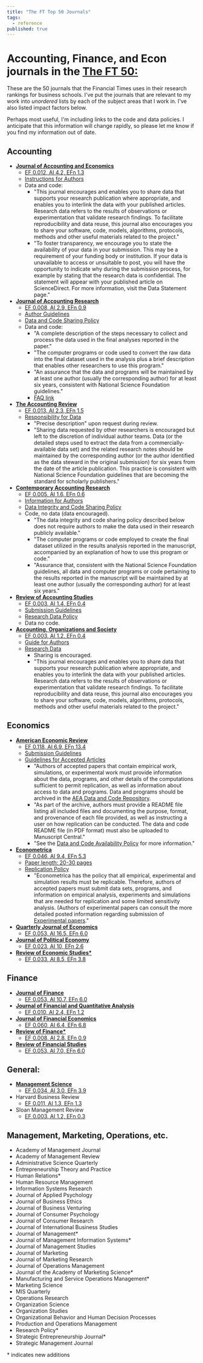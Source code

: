 ```yaml
---
title: "The FT Top 50 Journals"
tags:
  - reference
published: true
---
```


# Accounting, Finance, and Econ journals in the [The FT 50:](https://www.ft.com/content/3405a512-5cbb-11e1-8f1f-00144feabdc0#axzz4J5U4V1EX)

These are the 50 journals that the Financial Times uses in their research rankings for business schools. I've put the journals that are relevant to my work into _unordered_
lists by each of the subject areas that I work in. I've also listed impact factors below. 

Perhaps most useful, I'm including links to the code and data policies. I anticipate that this information will change rapidly, so please let me know if you find my information out of date.

## Accounting
- [__Journal of Accounting and Economics__](https://www.journals.elsevier.com/journal-of-accounting-and-economics)
	- [EF 0.012, AI 4.2, EFn 1.3](http://eigenfactor.org/projects/journalRank/rankings.php?bsearch=JOURNAL+OF+ACCOUNTING+%26+ECONOMICS&searchby=journal&orderby=eigenfactor)
	- [Instructions for Authors](https://www.elsevier.com/journals/journal-of-accounting-and-economics/0165-4101/guide-for-authors)
	- Data and code:
		- "This journal encourages and enables you to share data that supports your research publication where appropriate, and enables you to interlink the data with your published articles. Research data refers to the results of observations or experimentation that validate research findings. To facilitate reproducibility and data reuse, this journal also encourages you to share your software, code, models, algorithms, protocols, methods and other useful materials related to the project."
		- "To foster transparency, we encourage you to state the availability of your data in your submission. This may be a requirement of your funding body or institution. If your data is unavailable to access or unsuitable to post, you will have the opportunity to indicate why during the submission process, for example by stating that the research data is confidential. The statement will appear with your published article on ScienceDirect. For more information, visit the Data Statement page."
- [__Journal of Accounting Research__](https://onlinelibrary.wiley.com/journal/1475679x)
	- [EF 0.008, AI 2.9, EFn 0.9](http://eigenfactor.org/projects/journalRank/rankings.php?bsearch=JOURNAL+OF+ACCOUNTING+RESEARCH&searchby=journal&orderby=eigenfactor)
	- [Author Guidelines](https://onlinelibrary.wiley.com/page/journal/1475679x/homepage/forauthors.html)
	- [Data and Code Sharing Policy](https://onlinelibrary.wiley.com/page/journal/1475679x/homepage/forauthors.html)
	- Data and code:
		- "A complete description of the steps necessary to collect and process the data used in the final analyses reported in the paper."
		- "The computer programs or code used to convert the raw data into the final dataset used in the analysis plus a brief description that enables other researchers to use this program."
		- "An assurance that the data and programs will be maintained by at least one author (usually the corresponding author) for at least six years, consistent with National Science Foundation guidelines." 
		- [FAQ link](https://www.chicagobooth.edu/~/media/43D69EFDF96D4420B45016FC74133E2E.pdf)
- [__The Accounting Review__](https://aaahq.org/Research/Journals/The-Accounting-Review)
	- [EF 0.013, AI 2.3, EFn 1.5](http://eigenfactor.org/projects/journalRank/rankings.php?bsearch=ACCOUNTING+REVIEW&searchby=journal&orderby=eigenfactor)
	- [Responsibility for Data](http://aaahq.org/Portals/0/documents/about/Policies&ProceduresManual/AAA%20Publications%20Ethics%20Policy%20-%20Data%20Integrity.pdf)
		- "Precise description" upon request during review.
		- "Sharing data requested by other researchers is encouraged but left to the discretion of individual author teams.
Data (or the detailed steps used to extract the data from a commercially-available data set) and the related research notes should be maintained by the corresponding author (or the author identified as the data steward in the original submission) for six years from the date of the article publication. This practice is consistent with National Science Foundation guidelines that are becoming the standard for scholarly publishers."
- [__Contemporary Accounting Research__](https://onlinelibrary.wiley.com/journal/19113846)
	- [EF 0.005, AI 1.6, EFn 0.6](http://eigenfactor.org/projects/journalRank/rankings.php?bsearch=CONTEMPORARY+ACCOUNTING+RESEARCH&searchby=journal&orderby=eigenfactor)
	- [Information for Authors](https://www.caaa.ca/journals-and-research/contemporary-accounting-research-car/#)
	- [Data Integrity and Code Sharing Policy](https://www.caaa.ca/media/254726/car_data_code_policy_final-20200326.pdf)
	- Code, no data (data encouraged).
		- "The data integrity and code sharing policy described below does not require authors to make the data used in their research publicly available."
		- "The computer programs or code employed to create the final dataset utilized in the results analysis reported in the manuscript, accompanied by an explanation of how to use this program or code."
		- "Assurance that, consistent with the National Science Foundation guidelines, all data and computer programs or code pertaining to the results reported in the manuscript will be maintained by at least one author (usually the corresponding author) for at least six years."
- [__Review of Accounting Studies__](https://www.springer.com/journal/11142)
	- [EF 0.003, AI 1.4, EFn 0.4](http://eigenfactor.org/projects/journalRank/rankings.php?bsearch=REVIEW+OF+ACCOUNTING+STUDIES&searchby=journal&orderby=eigenfactor)  
	- [Submission Guidelines](https://www.springer.com/journal/11142/submission-guidelines)  
	- [Research Data Policy](https://www.springer.com/journal/11142/submission-guidelines#Instructions%20for%20Authors_Research%20Data%20Policy)
	- Data no code.
- [__Accounting, Organizations and Society__](https://www.journals.elsevier.com/accounting-organizations-and-society)
	- [EF 0.003, AI 1.2, EFn 0.4](http://eigenfactor.org/projects/journalRank/rankings.php?bsearch=ACCOUNTING+ORGANIZATIONS+AND+SOCIETY&searchby=journal&orderby=eigenfactor)
	- [Guide for Authors](https://www.elsevier.com/journals/accounting-organizations-and-society/0361-3682/guide-for-authors)
	- [Research Data](https://www.elsevier.com/journals/accounting-organizations-and-society/0361-3682/guide-for-authors#txt87500)
		- Sharing is encouraged.
		- "This journal encourages and enables you to share data that supports your research publication where appropriate, and enables you to interlink the data with your published articles. Research data refers to the results of observations or experimentation that validate research findings. To facilitate reproducibility and data reuse, this journal also encourages you to share your software, code, models, algorithms, protocols, methods and other useful materials related to the project."

## Economics
- [__American Economic Review__](https://www.aeaweb.org/journals/aer)
	- [EF 0.118, AI 6.9, EFn 13.4](http://eigenfactor.org/projects/journalRank/rankings.php?bsearch=AMERICAN+ECONOMIC+REVIEW&searchby=journal&orderby=eigenfactor)
	- [Submission Guidelines](https://www.aeaweb.org/journals/aer/submissions/guidelines)
	- [Guidelines for Accepted Articles](https://www.aeaweb.org/journals/aer/submissions/accepted-articles/styleguide)
		- "Authors of accepted papers that contain empirical work, simulations, or experimental work must provide information about the data, programs, and other details of the computations sufficient to permit replication, as well as information about access to data and programs.  Data and programs should be archived in the [AEA Data and Code Repository](https://www.openicpsr.org/openicpsr/aea).
		- "As part of the archive, authors must provide a README file listing all included files and documenting the purpose, format, and provenance of each file provided, as well as instructing a user on how replication can be conducted.  The data and code README file (in PDF format) must also be uploaded to Manuscript Central." 
		- "See the [Data and Code Availability Policy](https://www.aeaweb.org/journals/policies/data-code) for more information."
- [__Econometrica__](https://www.econometricsociety.org/publications/econometrica/browse)
	- [EF 0.046, AI 9.4, EFn 5.3](http://eigenfactor.org/projects/journalRank/rankings.php?bsearch=ECONOMETRICA&searchby=journal&orderby=eigenfactor)
	- [Paper length: 20-30 pages](https://www.econometricsociety.org/statement-editors-econometrica-quantitative-economics-and-theoretical-economics)
	- [Replication Policy](https://www.econometricsociety.org/publications/econometrica/information-authors/instructions-submitting-articles#replication)
		- "Econometrica has the policy that all empirical, experimental and simulation results must be replicable. Therefore, authors of accepted papers must submit data sets, programs, and information on empirical analysis, experiments and simulations that are needed for replication and some limited sensitivity analysis. (Authors of experimental papers can consult the more detailed posted information regarding submission of [Experimental papers](https://www.econometricsociety.org/publications/econometrica/information-authors/instructions-submitting-articles#experimental)."
- [__Quarterly Journal of Economics__](https://academic.oup.com/qje)
	- [EF 0.053, AI 16.5, EFn 6.0](http://eigenfactor.org/projects/journalRank/rankings.php?bsearch=QUARTERLY+JOURNAL+OF+ECONOMICS&searchby=journal&orderby=eigenfactor)
- [__Journal of Political Economy__](https://www.journals.uchicago.edu/toc/jpe/current)
	- [EF 0.023, AI 10, EFn 2.6](http://eigenfactor.org/projects/journalRank/rankings.php?bsearch=JOURNAL+OF+POLITICAL+ECONOMY&searchby=journal&orderby=eigenfactor)
- [__Review of Economic Studies*__](https://www.restud.com)
	- [EF 0.033, AI 8.5, EFn 3.8](http://eigenfactor.org/projects/journalRank/rankings.php?bsearch=REVIEW+OF+ECONOMIC+STUDIES&searchby=journal&orderby=eigenfactor)

## Finance
- [__Journal of Finance__](https://onlinelibrary.wiley.com/journal/15406261)
	- [EF 0.053, AI 10.7, EFn 6.0](http://eigenfactor.org/projects/journalRank/rankings.php?bsearch=JOURNAL+OF+FINANCE&searchby=journal&orderby=eigenfactor)
- [__Journal of Financial and Quantitative Analysis__](https://jfqa.org)
	- [EF 0.010, AI 2.4, EFn 1.2](http://eigenfactor.org/projects/journalRank/rankings.php?bsearch=JOURNAL+OF+FINANCIAL+AND+QUANTITATIVE+ANALYSIS&searchby=journal&orderby=eigenfactor)
- [__Journal of Financial Economics__](https://www.journals.elsevier.com/journal-of-financial-economics)
	- [EF 0.060, AI 6.4, EFn 6.8](http://eigenfactor.org/projects/journalRank/rankings.php?bsearch=JOURNAL+OF+FINANCIAL+AND+QUANTITATIVE+ANALYSIS&searchby=journal&orderby=eigenfactor)
- [__Review of Finance*__](https://academic.oup.com/rof)
	- [EF 0.008, AI 2.8, EFn 0.9](http://eigenfactor.org/projects/journalRank/rankings.php?bsearch=Review+of+Finance&searchby=journal&orderby=eigenfactor)
- [__Review of Financial Studies__](https://academic.oup.com/rfs)
	- [EF 0.053, AI 7.0, EFn 6.0](http://eigenfactor.org/projects/journalRank/rankings.php?bsearch=REVIEW+OF+FINANCIAL+STUDIES&searchby=journal&orderby=eigenfactor)

## General:
- [__Management Science__](https://pubsonline.informs.org/journal/mnsc)
	- [EF 0.034, AI 3.0, EFn 3.9](http://eigenfactor.org/projects/journalRank/rankings.php?bsearch=MANAGEMENT+SCIENCE&searchby=journal&orderby=eigenfactor)
- Harvard Business Review
	- [EF 0.011, AI 1.3, EFn 1.3](http://eigenfactor.org/projects/journalRank/rankings.php?bsearch=HARVARD+BUSINESS+REVIEW&searchby=journal&orderby=eigenfactor)
- Sloan Management Review
	- [EF 0.003, AI 1.2, EFn 0.3](http://eigenfactor.org/projects/journalRank/rankings.php?bsearch=MIT+SLOAN+MANAGEMENT+REVIEW&searchby=journal&orderby=eigenfactor)


## Management, Marketing, Operations, etc.
- Academy of Management Journal
- Academy of Management Review
- Administrative Science Quarterly
- Entrepreneurship Theory and Practice
- Human Relations*
- Human Resource Management
- Information Systems Research
- Journal of Applied Psychology
- Journal of Business Ethics
- Journal of Business Venturing
- Journal of Consumer Psychology
- Journal of Consumer Research
- Journal of International Business Studies
- Journal of Management*
- Journal of Management Information Systems*
- Journal of Management Studies
- Journal of Marketing
- Journal of Marketing Research
- Journal of Operations Management
- Journal of the Academy of Marketing Science*
- Manufacturing and Service Operations Management*
- Marketing Science
- MIS Quarterly
- Operations Research
- Organization Science
- Organization Studies
- Organizational Behavior and Human Decision Processes
- Production and Operations Management
- Research Policy*
- Strategic Entrepreneurship Journal*
- Strategic Management Journal

\* indicates new additions

